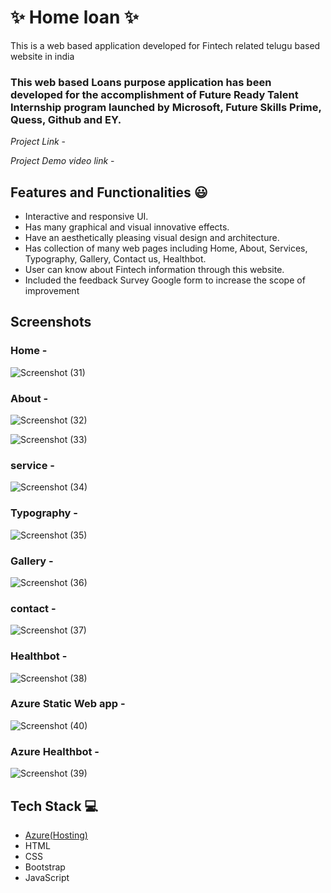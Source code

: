 # ✨ Home loan  ✨

This is a web based application developed for Fintech related telugu based website in india

### This web based Loans purpose application has been developed for the accomplishment of Future Ready Talent Internship program launched by Microsoft, Future Skills Prime, Quess, Github and EY.


*Project Link* - 

*Project Demo video link*  -


## Features and Functionalities 😃

- Interactive and responsive UI.
- Has many graphical and visual innovative effects.
- Have an aesthetically pleasing visual design and architecture.
- Has collection of many web pages including Home, About, Services, Typography, Gallery, Contact us, Healthbot.
- User can know about Fintech information through this website.
- Included the feedback Survey Google form to increase the scope of improvement 

## Screenshots

 

### Home -
![Screenshot (31)](https://user-images.githubusercontent.com/120080193/208038971-42bc0f9d-2646-4d17-bd11-d0b811a1e07c.png)





   

### About -
![Screenshot (32)](https://user-images.githubusercontent.com/120080193/208039252-1ba43413-9de4-4fc0-87b1-4c5e179c26f1.png)

![Screenshot (33)](https://user-images.githubusercontent.com/120080193/208039262-51923dc7-6059-44b0-a3b1-ad38670c52b4.png)








### service -



![Screenshot (34)](https://user-images.githubusercontent.com/120080193/208039761-de59d199-017d-41c7-b35b-c5a72e45474b.png)











### Typography - 
![Screenshot (35)](https://user-images.githubusercontent.com/120080193/208039802-9d75cc33-fcd4-4d9b-a53c-43505a28e93b.png)














### Gallery -



![Screenshot (36)](https://user-images.githubusercontent.com/120080193/208039817-c677084c-e6f1-415e-b4c3-fc9fd7f5cd50.png)













### contact -


![Screenshot (37)](https://user-images.githubusercontent.com/120080193/208039849-4add04b6-cad9-446c-81ff-5ffa3f10bc05.png)














### Healthbot -




![Screenshot (38)](https://user-images.githubusercontent.com/120080193/208039867-8bef52f2-7bba-41cc-bfb5-84cd22d31932.png)











### Azure Static Web app -





![Screenshot (40)](https://user-images.githubusercontent.com/120080193/208040638-fa4ace25-fa3f-41b3-92fc-19ea50159e4b.png)










### Azure Healthbot -



![Screenshot (39)](https://user-images.githubusercontent.com/120080193/208039901-e8eafd95-75c2-4a91-9f83-ac8abbd62cb7.png)











## Tech Stack 💻

- [Azure(Hosting)](https://azure.microsoft.com/en-in/features/azure-portal/)
- HTML
- CSS
- Bootstrap
- JavaScript
